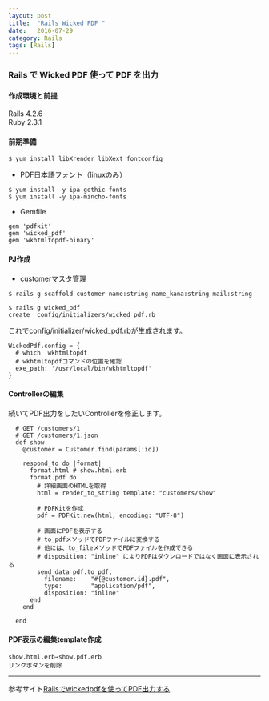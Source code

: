```yaml
---
layout: post
title:  "Rails Wicked PDF "
date:   2016-07-29
category: Rails
tags: [Rails]
---
```


### Rails で Wicked PDF 使って PDF を出力

#### 作成環境と前提
Rails 4.2.6      
Ruby 2.3.1    


#### 前期準備
~~~
$ yum install libXrender libXext fontconfig
~~~

- PDF日本語フォント（linuxのみ）  
~~~
$ yum install -y ipa-gothic-fonts
$ yum install -y ipa-mincho-fonts
~~~

- Gemfile   

~~~
gem 'pdfkit'
gem 'wicked_pdf'
gem 'wkhtmltopdf-binary'
~~~

#### PJ作成   
- customerマスタ管理   

~~~
$ rails g scaffold customer name:string name_kana:string mail:string

$ rails g wicked_pdf
create  config/initializers/wicked_pdf.rb
~~~

これでconfig/initializer/wicked_pdf.rbが生成されます。

~~~
WickedPdf.config = {
  # which  wkhtmltopdf
  # wkhtmltopdfコマンドの位置を確認
  exe_path: '/usr/local/bin/wkhtmltopdf'
}
~~~

#### Controllerの編集  

続いてPDF出力をしたいControllerを修正します。  

~~~
  # GET /customers/1
  # GET /customers/1.json
  def show
    @customer = Customer.find(params[:id])

    respond_to do |format|
      format.html # show.html.erb
      format.pdf do
        # 詳細画面のHTMLを取得
        html = render_to_string template: "customers/show"

        # PDFKitを作成
        pdf = PDFKit.new(html, encoding: "UTF-8")

        # 画面にPDFを表示する
        # to_pdfメソッドでPDFファイルに変換する
        # 他には、to_fileメソッドでPDFファイルを作成できる
        # disposition: "inline" によりPDFはダウンロードではなく画面に表示される
        send_data pdf.to_pdf,
          filename:    "#{@customer.id}.pdf",
          type:        "application/pdf",
          disposition: "inline"
      end
    end

  end
~~~

#### PDF表示の編集template作成

~~~
show.html.erb→show.pdf.erb
リンクボタンを削除
~~~

---
参考サイト[Railsでwickedpdfを使ってPDF出力する]

[Railsでwickedpdfを使ってPDF出力する]:http://www.virment.com/setup-wickedpdf-rails/
